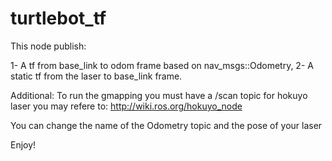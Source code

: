 # turtlebot_tf
This node publish:

1- A tf from base_link to odom frame based on nav_msgs::Odometry,
2- A static tf from the laser to base_link frame.

Additional: To run the gmapping you must have a /scan topic for hokuyo laser you may refere to: http://wiki.ros.org/hokuyo_node

You can change the name of the Odometry topic and the pose of your laser

Enjoy!
